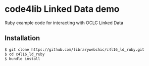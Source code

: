 # code4lib Linked Data demo

Ruby example code for interacting with OCLC Linked Data

## Installation


```bash
$ git clone https://github.com/librarywebchic/c4l16_ld_ruby.git
$ cd c4l16_ld_ruby
$ bundle install
```
